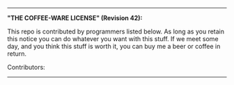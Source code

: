 ----------------------------------------------------------------------------
**"THE COFFEE-WARE LICENSE" (Revision 42):**

This repo is contributed by programmers listed below. As long as you retain
this notice you can do whatever you want with this stuff. If we meet some
day, and you think this stuff is worth it, you can buy me a beer or coffee
in return.                                                      

Contributors:

----------------------------------------------------------------------------
